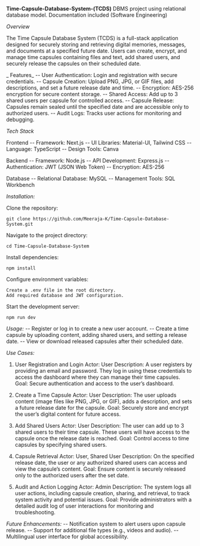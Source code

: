 **Time-Capsule-Database-System-(TCDS)**
DBMS project using relational database model. 
Documentation included (Software Engineering)


_Overview_

The Time Capsule Database System (TCDS) is a full-stack application designed for securely storing and retrieving digital memories, messages, and documents at a specified future date. Users can create, encrypt, and manage time capsules containing files and text, add shared users, and securely release the capsules on their scheduled date.


_
Features_
    -- User Authentication: Login and registration with secure credentials.
    -- Capsule Creation: Upload PNG, JPG, or GIF files, add descriptions, and set a future release date and time.
    -- Encryption: AES-256 encryption for secure content storage.
    -- Shared Access: Add up to 3 shared users per capsule for controlled access.
    -- Capsule Release: Capsules remain sealed until the specified date and are accessible only to authorized users.
    -- Audit Logs: Tracks user actions for monitoring and debugging.



_Tech Stack_

Frontend
    -- Framework: Next.js
    -- UI Libraries: Material-UI, Tailwind CSS
    -- Language: TypeScript
    -- Design Tools: Canva

Backend
    -- Framework: Node.js
    -- API Development: Express.js
    -- Authentication: JWT (JSON Web Token)
    -- Encryption: AES-256

Database
    -- Relational Database: MySQL
    -- Management Tools: SQL Workbench

    

_Installation:_

  Clone the repository:

    git clone https://github.com/Meeraja-K/Time-Capsule-Database-System.git

Navigate to the project directory:

    cd Time-Capsule-Database-System

Install dependencies:

    npm install

Configure environment variables:

    Create a .env file in the root directory.
    Add required database and JWT configuration.

Start the development server:

    npm run dev

_Usage:_
    -- Register or log in to create a new user account.
    -- Create a time capsule by uploading content, adding shared users, and setting a release date.
    -- View or download released capsules after their scheduled date.



_Use Cases:_

1. User Registration and Login
    Actor: User
    Description: A user registers by providing an email and password. They log in using these credentials to access the dashboard where they can manage their time capsules.
    Goal: Secure authentication and access to the user’s dashboard.
   
2. Create a Time Capsule
    Actor: User
    Description: The user uploads content (image files like PNG, JPG, or GIF), adds a description, and sets a future release date for the capsule.
    Goal: Securely store and encrypt the user’s digital content for future access.
   
3. Add Shared Users
    Actor: User
    Description: The user can add up to 3 shared users to their time capsule. These users will have access to the capsule once the release date is reached.
    Goal: Control access to time capsules by specifying shared users.
   
4. Capsule Retrieval
    Actor: User, Shared User
    Description: On the specified release date, the user or any authorized shared users can access and view the capsule’s content.
    Goal: Ensure content is securely released only to the authorized users after the set date.

5. Audit and Action Logging
    Actor: Admin
    Description: The system logs all user actions, including capsule creation, sharing, and retrieval, to track system activity and potential issues.
    Goal: Provide administrators with a detailed audit log of user interactions for monitoring and troubleshooting.



_Future Enhancements:_
    -- Notification system to alert users upon capsule release.
    -- Support for additional file types (e.g., videos and audio).
    -- Multilingual user interface for global accessibility.
